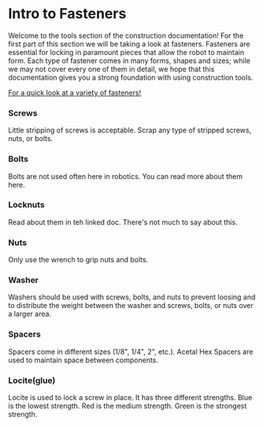 # Intro to Fasteners

Welcome to the tools section of the construction documentation! For the first part of this section we will be taking a look at fasteners. Fasteners are essential for locking in paramount pieces that allow the robot to maintain form. Each type of fastener comes in many forms, shapes and sizes; while we may not cover every one of them in detail, we hope that this documentation gives you a strong foundation with using construction tools. 

[For a quick look at a variety of fasteners!](https://www.boltdepot.com/fastener-information/Printable-Tools/Type-Chart.pdf)

### Screws
Little stripping of screws is acceptable. Scrap any type of stripped screws, nuts, or bolts.

### Bolts
Bolts are not used often here in robotics. You can read more about them here.

### Locknuts
Read about them in teh linked doc. There's not much to say about this.

### Nuts
Only use the wrench to grip nuts and bolts.

### Washer
Washers should be used with screws, bolts, and nuts to prevent loosing and to distribute the weight between the washer and screws, bolts, or nuts over a larger area.

### Spacers
Spacers come in different sizes (1/8", 1/4", 2", etc.). Acetal Hex Spacers are used to maintain space between components.

### Locite(glue)
Locite is used to lock a screw in place. It has three different strengths. Blue is the lowest strength. Red is the medium strength. Green is the strongest strength.

